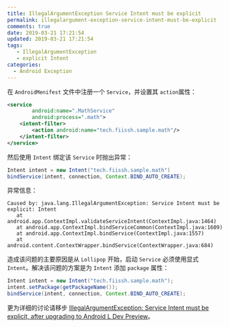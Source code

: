 ```yaml
---
title: IllegalArgumentException Service Intent must be explicit
permalink: illegalargument-exception-service-intent-must-be-explicit
comments: true
date: 2019-03-21 17:21:54
updated: 2019-03-21 17:21:54
tags:
   - IllegalArgumentException
   - explicit Intent
categories:
  - Android Exception
---
```


在 `AndroidMenifest` 文件中注册一个 `Service`，并设置其 `action`属性：

```xml
<service
        android:name=".MathService"
        android:process=".math">
    <intent-filter>
        <action android:name="tech.fiissh.sample.math"/>
    </intent-filter>
</service>
```

然后使用 `Intent` 绑定该 `Service` 时抛出异常：

```Java
Intent intent = new Intent("tech.fiissh.sample.math")
bindService(intent, connection, Context.BIND_AUTO_CREATE);
```

异常信息：

```shell
Caused by: java.lang.IllegalArgumentException: Service Intent must be explicit: Intent
   at android.app.ContextImpl.validateServiceIntent(ContextImpl.java:1464)
   at android.app.ContextImpl.bindServiceCommon(ContextImpl.java:1609)
   at android.app.ContextImpl.bindService(ContextImpl.java:1557)
   at android.content.ContextWrapper.bindService(ContextWrapper.java:684)
```

造成该问题的主要原因是从 `Lollipop` 开始，启动 `Service` 必须使用显式 `Intent`。解决该问题的方案是为 `Intent` 添加 `package` 属性：

```java
Intent intent = new Intent("tech.fiissh.sample.math");
intent.setPackage(getPackageName());
bindService(intent, connection, Context.BIND_AUTO_CREATE);
```

更为详细的讨论请移步 [IllegalArgumentException: Service Intent must be explicit, after upgrading to Android L Dev Preview](https://stackoverflow.com/questions/24480069/google-in-app-billing-illegalargumentexception-service-intent-must-be-explicit/26318757#26318757)。
